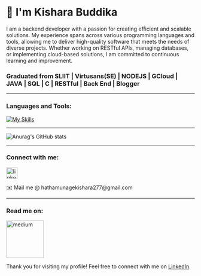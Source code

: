 # 👋 I'm Kishara Buddika

I am a backend developer with a passion for creating efficient and scalable solutions. My experience spans across various programming languages and tools, allowing me to deliver high-quality software that meets the needs of diverse projects. Whether working on RESTful APIs, managing databases, or implementing cloud-based solutions, I am committed to continuous learning and improvement.

### Graduated from SLIIT | Virtusans(SE) | NODEJS | GCloud | JAVA | SQL | C | RESTful | Back End | Blogger
---

### Languages and Tools:
[![My Skills](https://skillicons.dev/icons?i=js,html,css,nodejs,java,androidstudio,angular,react,grafana,gcp,python,mysql,firebase,git)](https://skillicons.dev)

---
![Anurag's GitHub stats](https://github-readme-stats.vercel.app/api?username=Kishara98&show_icons=true&theme=radical)

---

### Connect with me:
<p align="left">
  <a href="https://www.linkedin.com/in/kisharabuddika98/" rel="nofollow">
    <img align="center" src="https://raw.githubusercontent.com/rahuldkjain/github-profile-readme-generator/master/src/images/icons/Social/linked-in-alt.svg" alt="linkedin" height="30" width="30" style="max-width: 100%;">
  </a>
  <p>✉️  Mail me @ hathamunagekishara277@gmail.com</p>
</p>

---

### Read me on:
  <a href="https://medium.com/@KisharaBuddika" rel="nofollow">
    <img align="center" src="https://upload.wikimedia.org/wikipedia/commons/0/0d/Medium_%28website%29_logo.svg" alt="medium" height="100" width="100" style="max-width: 100%;">
  </a>


Thank you for visiting my profile! Feel free to connect with me on [LinkedIn](https://www.linkedin.com/in/kisharabuddika98/).
